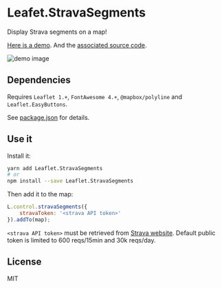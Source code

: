 # Leafet.StravaSegments

Display Strava segments on a map!

[Here is a demo](https://bagage.gitlab.io/Leaflet.StravaSegments). And the [associated source code](https://gitlab.com/bagage/Leaflet.StravaSegments/blob/master/public/index.html).

![demo image](https://gitlab.com/bagage/Leaflet.StravaSegments/raw/master/.example.png)

## Dependencies

Requires `Leaflet 1.+`, `FontAwesome 4.+`, `@mapbox/polyline` and `Leaflet.EasyButtons`. 

See [package.json](https://gitlab.com/bagage/Leaflet.StravaSegments/blob/master/package.json) for details.

## Use it

Install it:

```sh
yarn add Leaflet.StravaSegments
# or 
npm install --save Leaflet.StravaSegments
```

Then add it to the map:

```js
L.control.stravaSegments({
    stravaToken: '<strava API token>'
}).addTo(map);
```

`<strava API token>` must be retrieved from [Strava website](https://www.strava.com/settings/api). Default public token is limited to 600 reqs/15min and 30k reqs/day.

## License

MIT